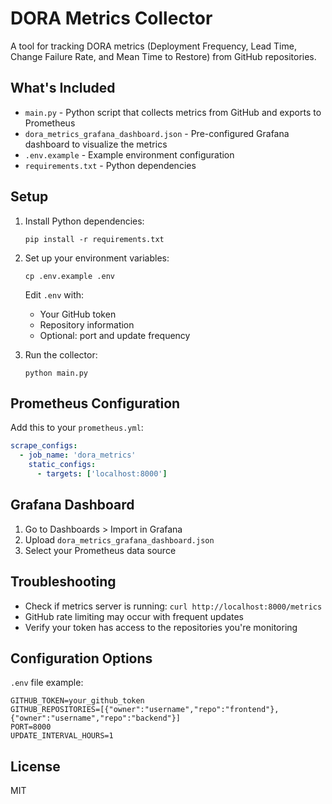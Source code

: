 # DORA Metrics Collector

A tool for tracking DORA metrics (Deployment Frequency, Lead Time, Change Failure Rate, and Mean Time to Restore) from GitHub repositories.

## What's Included

- `main.py` - Python script that collects metrics from GitHub and exports to Prometheus
- `dora_metrics_grafana_dashboard.json` - Pre-configured Grafana dashboard to visualize the metrics
- `.env.example` - Example environment configuration  
- `requirements.txt` - Python dependencies

## Setup

1. Install Python dependencies:
   ```
   pip install -r requirements.txt
   ```

2. Set up your environment variables:
   ```
   cp .env.example .env
   ```
   
   Edit `.env` with:
   - Your GitHub token
   - Repository information
   - Optional: port and update frequency

3. Run the collector:
   ```
   python main.py
   ```

## Prometheus Configuration

Add this to your `prometheus.yml`:

```yaml
scrape_configs:
  - job_name: 'dora_metrics'
    static_configs:
      - targets: ['localhost:8000']
```

## Grafana Dashboard

1. Go to Dashboards > Import in Grafana
2. Upload `dora_metrics_grafana_dashboard.json`
3. Select your Prometheus data source

## Troubleshooting

- Check if metrics server is running: `curl http://localhost:8000/metrics`
- GitHub rate limiting may occur with frequent updates
- Verify your token has access to the repositories you're monitoring

## Configuration Options

`.env` file example:

```
GITHUB_TOKEN=your_github_token
GITHUB_REPOSITORIES=[{"owner":"username","repo":"frontend"},{"owner":"username","repo":"backend"}]
PORT=8000
UPDATE_INTERVAL_HOURS=1
```


## License

MIT
